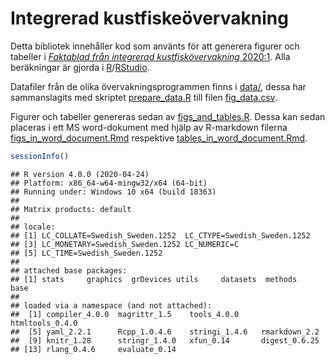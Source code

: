 Integrerad kustfiskeövervakning
================

Detta bibliotek innehåller kod som använts för att generera figurer och
tabeller i [*Faktablad från integrerad kustfiskövervakning*
2020:1](http://www.slu.se/faktablad-kustfisk). Alla beräkningar är
gjorda i
[R](https://www.r-project.org/)/[RStudio](https://rstudio.com/).

Datafiler från de olika övervakningsprogrammen finns i
[data/](https://github.com/NRM-MOC/intfisk/tree/master/data), dessa har
sammanslagits med skriptet
[prepare\_data.R](https://github.com/NRM-MOC/intfisk/blob/master/prepare_data.R)
till filen
[fig\_data.csv](https://github.com/NRM-MOC/intfisk/blob/master/fig_data.csv).

Figurer och tabeller genereras sedan av
[figs\_and\_tables.R](https://github.com/NRM-MOC/intfisk/blob/master/figs_and_tables.R).
Dessa kan sedan placeras i ett MS word-dokument med hjälp av R-markdown
filerna
[figs\_in\_word\_document.Rmd](https://github.com/NRM-MOC/intfisk/blob/master/figs_in_word_document.Rmd)
respektive
[tables\_in\_word\_document.Rmd](https://github.com/NRM-MOC/intfisk/blob/master/tables_in_word_document.Rmd).

``` r
sessionInfo()
```

    ## R version 4.0.0 (2020-04-24)
    ## Platform: x86_64-w64-mingw32/x64 (64-bit)
    ## Running under: Windows 10 x64 (build 18363)
    ## 
    ## Matrix products: default
    ## 
    ## locale:
    ## [1] LC_COLLATE=Swedish_Sweden.1252  LC_CTYPE=Swedish_Sweden.1252   
    ## [3] LC_MONETARY=Swedish_Sweden.1252 LC_NUMERIC=C                   
    ## [5] LC_TIME=Swedish_Sweden.1252    
    ## 
    ## attached base packages:
    ## [1] stats     graphics  grDevices utils     datasets  methods   base     
    ## 
    ## loaded via a namespace (and not attached):
    ##  [1] compiler_4.0.0  magrittr_1.5    tools_4.0.0     htmltools_0.4.0
    ##  [5] yaml_2.2.1      Rcpp_1.0.4.6    stringi_1.4.6   rmarkdown_2.2  
    ##  [9] knitr_1.28      stringr_1.4.0   xfun_0.14       digest_0.6.25  
    ## [13] rlang_0.4.6     evaluate_0.14
